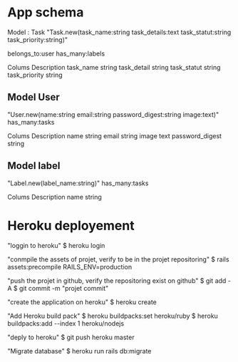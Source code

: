 # App schema
Model : Task
"Task.new(task_name:string task_details:text task_statut:string task_priority:string)"

belongs_to:user has_many:labels

Colums	Description
task_name	string
task_detail	string
task_statut	string
task_priority	string

## Model User
"User.new(name:string email:string password_digest:string image:text)" has_many:tasks

Colums	Description
name	string
email	string
image	text
password_digest	string

## Model label
"Label.new(label_name:string)" has_many:tasks

Colums	Description
name	string

# Heroku deployement
"loggin to heroku" $ heroku login

"conmpile the assets of projet, verify to be in the projet repositoring" $ rails assets:precompile RAILS_ENV=production

"push the projet in github, verify the repositoring exist on github" $ git add -A $ git commit -m "projet commit"

"create the application on heroku" $ heroku create

"Add Heroku build pack" $ heroku buildpacks:set heroku/ruby $ heroku buildpacks:add --index 1 heroku/nodejs

"deply to heroku" $ git push heroku master

"Migrate database" $ heroku run rails db:migrate